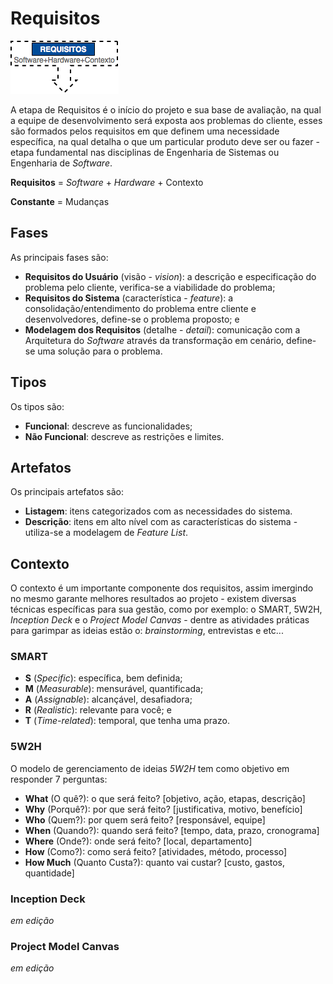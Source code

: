 # Requisitos

![](/images/requisitos.png)

A etapa de Requisitos é o início do projeto e sua base de avaliação, na qual a equipe de desenvolvimento será exposta aos problemas do cliente, esses são formados pelos requisitos em que definem uma necessidade específica, na qual detalha o que um particular produto deve ser ou fazer - etapa fundamental nas disciplinas de Engenharia de Sistemas ou Engenharia de _Software_.

**Requisitos** = _Software_ + _Hardware_ + Contexto

**Constante** = Mudanças

## Fases

As principais fases são:

* **Requisitos do Usuário** \(visão - _vision_\): a descrição e especificação do problema pelo cliente, verifica-se a viabilidade do problema;
* **Requisitos do Sistema** \(característica - _feature_\): a consolidação/entendimento do problema entre cliente e desenvolvedores, define-se o problema proposto; e
* **Modelagem dos Requisitos** \(detalhe - _detail_\): comunicação com a Arquitetura do _Software_ através da transformação em cenário, define-se uma solução para o problema.

## Tipos

Os tipos são:

* **Funcional**: descreve as funcionalidades;
* **Não Funcional**: descreve as restrições e limites.

## Artefatos

Os principais artefatos são:

* **Listagem**: itens categorizados com as necessidades do sistema.
* **Descrição**: itens em alto nível com as características do sistema - utiliza-se a modelagem de _Feature List_.

## Contexto

O contexto é um importante componente dos requisitos, assim imergindo no mesmo garante melhores resultados ao projeto - existem diversas técnicas específicas para sua gestão, como por exemplo: o SMART, 5W2H, _Inception Deck_ e o _Project Model Canvas_ - dentre as atividades práticas para garimpar as ideias estão o: _brainstorming_, entrevistas e etc...

### SMART

* **S** \(_Specific_\): específica, bem definida;
* **M** \(_Measurable_\): mensurável, quantificada;
* **A** \(_Assignable_\): alcançável, desafiadora;
* **R** \(_Realistic_\): relevante para você; e
* **T** \(_Time-related_\): temporal, que tenha uma prazo.

### 5W2H

O modelo de gerenciamento de ideias _5W2H_ tem como objetivo em responder 7 perguntas:

* **What** \(O quê?\): o que será feito? [objetivo, ação, etapas, descrição]
* **Why** \(Porquê?\): por que será feito? [justificativa, motivo, benefício]
* **Who** \(Quem?\): por quem será feito? [responsável, equipe]
* **When** \(Quando?\): quando será feito? [tempo, data, prazo, cronograma]
* **Where** \(Onde?\): onde será feito? [local, departamento]
* **How** \(Como?\): como será feito? [atividades, método, processo]
* **How Much** \(Quanto Custa?\): quanto vai custar? [custo, gastos, quantidade]

### Inception Deck

_em edição_

### Project Model Canvas

_em edição_
